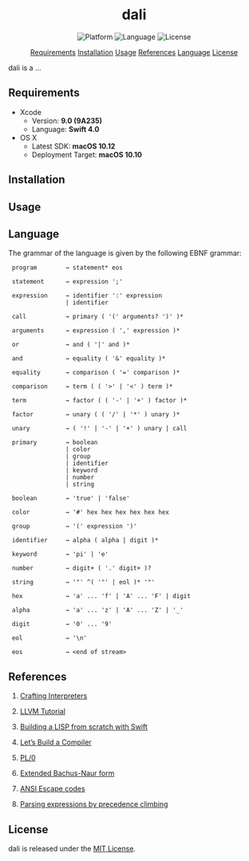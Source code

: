 <center> 
    <h1>dali</h1> 
</center>

<p align="center">
    <img src="https://img.shields.io/badge/platform-osx-lightgrey.svg" alt="Platform">
    <img src="https://img.shields.io/badge/language-swift-orange.svg" alt="Language">
    <img src="https://img.shields.io/badge/license-MIT-blue.svg" alt="License">
</p>

<p align="center">
    <a href="#requirements">Requirements</a>
    <a href="#installation">Installation</a>
    <a href="#usage">Usage</a>
    <a href="#references">References</a>
    <a href="#language">Language</a>
    <a href="#license">License</a>
</p>

dali is a ...

## Requirements

- Xcode
    - Version: **9.0 (9A235)**
    - Language: **Swift 4.0**
- OS X
    - Latest SDK: **macOS 10.12**
    - Deployment Target: **macOS 10.10**

## Installation

## Usage

## Language

The grammar of the language is given by the following EBNF grammar:

```
 program        → statement* eos
 
 statement      → expression ';'
 
 expression     → identifier ':' expression
                | identifier
 
 call           → primary ( '(' arguments? ')' )*

 arguments      → expression ( ',' expression )*

 or             → and ( '|' and )*
 
 and            → equality ( '&' equality )*
 
 equality       → comparison ( '=' comparison )*
 
 comparison     → term ( ( '>' | '<' ) term )*
 
 term           → factor ( ( '-' | '+' ) factor )*
 
 factor         → unary ( ( '/' | '*' ) unary )*
 
 unary          → ( '!' | '-' | '+' ) unary | call
 
 primary        → boolean
                | color 
                | group
                | identifier
                | keyword
                | number
                | string
 
 boolean        → 'true' | 'false'

 color          → '#' hex hex hex hex hex hex
 
 group          → '(' expression ')'

 identifier     → alpha ( alpha | digit )*
 
 keyword        → 'pi' | 'e'

 number         → digit+ ( '.' digit+ )?
 
 string         → '"' ^( '"' | eol )* '"'
 
 hex            → 'a' ... 'f' | 'A' ... 'F' | digit
 
 alpha          → 'a' ... 'z' | 'A' ... 'Z' | '_'
 
 digit          → '0' ... '9'
 
 eol            → '\n'
 
 eos            → <end of stream>

```

## References

1. [Crafting Interpreters](http://www.craftinginterpreters.com)

2. [LLVM Tutorial](http://llvm.org/docs/tutorial/index.html)

3. [Building a LISP from scratch with Swift](https://www.uraimo.com/2017/02/05/building-a-lisp-from-scratch-with-swift/)

4. [Let’s Build a Compiler](http://blog.analogmachine.org/2011/09/20/lets-build-a-compiler/)

5. [PL/0](https://en.wikipedia.org/wiki/PL/0)

6. [Extended Bachus-Naur form](https://en.wikipedia.org/wiki/Extended_Backus–Naur_form)

7. [ANSI Escape codes](https://en.wikipedia.org/wiki/ANSI_escape_code)

8. [Parsing expressions by precedence climbing](http://eli.thegreenplace.net/2012/08/02/parsing-expressions-by-precedence-climbing)

## License

dali is released under the [MIT License](LICENSE.md).
